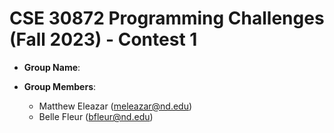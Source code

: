 # CSE 30872 Programming Challenges (Fall 2023) - Contest 1

- **Group Name**: 

- **Group Members**: 
    - Matthew Eleazar (meleazar@nd.edu) 
    - Belle Fleur (bfleur@nd.edu) 
